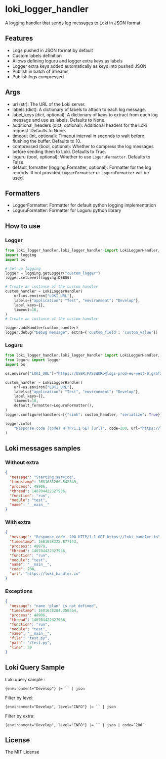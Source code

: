 # loki_logger_handler

A logging handler that sends log messages to Loki in JSON format

## Features

* Logs pushed in JSON format by default
* Custom labels definition
* Allows defining loguru and logger extra keys as labels
* Logger extra keys added automatically as keys into pushed JSON
* Publish in batch of Streams
* Publish logs compressed

## Args

* url (str): The URL of the Loki server.
* labels (dict): A dictionary of labels to attach to each log message.
* label_keys (dict, optional): A dictionary of keys to extract from each log message and use as labels. Defaults to None.
* additional_headers (dict, optional): Additional headers for the Loki request. Defaults to None.
* timeout (int, optional): Timeout interval in seconds to wait before flushing the buffer. Defaults to 10.
* compressed (bool, optional): Whether to compress the log messages before sending them to Loki. Defaults to True.
* loguru (bool, optional): Whether to use `LoguruFormatter`. Defaults to False.
* default_formatter (logging.Formatter, optional): Formatter for the log records. If not provided,`LoggerFormatter` or `LoguruFormatter` will be used.

## Formatters
* LoggerFormatter: Formatter for default python logging implementation
* LoguruFormatter: Formatter for Loguru python library

## How to use 

### Logger
```python
from loki_logger_handler.loki_logger_handler import LokiLoggerHandler,
import logging
import os 

# Set up logging
logger = logging.getLogger("custom_logger")
logger.setLevel(logging.DEBUG)

# Create an instance of the custom handler
custom_handler = LokiLoggerHandler(
    url=os.environ["LOKI_URL"],
    labels={"application": "Test", "environment": "Develop"},
    label_keys={},
    timeout=10,
)
# Create an instance of the custom handler

logger.addHandler(custom_handler)
logger.debug("Debug message", extra={'custom_field': 'custom_value'})
```


### Loguru

```python
from loki_logger_handler.loki_logger_handler import LokiLoggerHandler, LoguruFormatter
from loguru import logger
import os 

os.environ["LOKI_URL"]="https://USER:PASSWORD@logs-prod-eu-west-0.grafana.net/loki/api/v1/push"

custom_handler = LokiLoggerHandler(
    url=os.environ["LOKI_URL"],
    labels={"application": "Test", "environment": "Develop"},
    label_keys={},
    timeout=10,
    default_formatter=LoguruFormatter(),
)
logger.configure(handlers=[{"sink": custom_handler, "serialize": True}])

logger.info(
    "Response code {code} HTTP/1.1 GET {url}", code=200, url="https://loki_handler.io"
)
```

## Loki messages samples

### Without extra

```json
{
  "message": "Starting service",
  "timestamp": 1681638266.542849,
  "process": 48906,
  "thread": 140704422327936,
  "function": "run",
  "module": "test",
  "name": "__main__"
}

```

### With extra

```json
{
  "message": "Response code  200 HTTP/1.1 GET https://loki_handler.io",
  "timestamp": 1681638225.877143,
  "process": 48870,
  "thread": 140704422327936,
  "function": "run",
  "module": "test",
  "name": "__main__",
  "code": 200,
  "url": "https://loki_handler.io"
}
```

### Exceptions

```json
{
  "message": "name 'plan' is not defined",
  "timestamp": 1681638284.358464,
  "process": 48906,
  "thread": 140704422327936,
  "function": "run",
  "module": "test",
  "name": "__main__",
  "file": "test.py",
  "path": "/test.py",
  "line": 39
}
```

## Loki Query Sample

Loki query sample :

 ```
 {environment="Develop"} |= `` | json
 ```

Filter by level:

```
{environment="Develop", level="INFO"} |= `` | json
```
Filter by extra:

```
{environment="Develop", level="INFO"} |= `` | json | code=`200`
```

## License
The MIT License